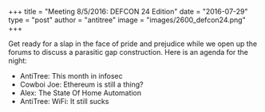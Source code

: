 +++
title = "Meeting 8/5/2016: DEFCON 24 Edition"
date = "2016-07-29"
type = "post"
author = "antitree"
image = "images/2600_defcon24.png"
+++


Get ready for a slap in the face of pride and prejudice while we open up
the forums to discuss a parasitic gap construction. Here is an agenda
for the night:

* AntiTree: This month in infosec
* Cowboi Joe: Ethereum is still a thing?
* Alex: The State Of Home Automation
* AntiTree: WiFi: It still sucks

